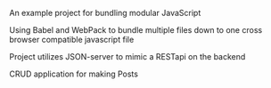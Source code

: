 An example project for bundling modular JavaScript

Using Babel and WebPack to bundle multiple files down to one cross browser compatible javascript file

Project utilizes JSON-server to mimic a RESTapi on the backend

CRUD application for making Posts
